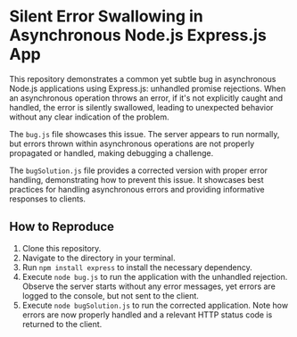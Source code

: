 # Silent Error Swallowing in Asynchronous Node.js Express.js App

This repository demonstrates a common yet subtle bug in asynchronous Node.js applications using Express.js: unhandled promise rejections.  When an asynchronous operation throws an error, if it's not explicitly caught and handled, the error is silently swallowed, leading to unexpected behavior without any clear indication of the problem.

The `bug.js` file showcases this issue. The server appears to run normally, but errors thrown within asynchronous operations are not properly propagated or handled, making debugging a challenge.

The `bugSolution.js` file provides a corrected version with proper error handling, demonstrating how to prevent this issue.  It showcases best practices for handling asynchronous errors and providing informative responses to clients.

## How to Reproduce

1. Clone this repository.
2. Navigate to the directory in your terminal.
3. Run `npm install express` to install the necessary dependency.
4. Execute `node bug.js` to run the application with the unhandled rejection.  Observe the server starts without any error messages, yet errors are logged to the console, but not sent to the client.
5. Execute `node bugSolution.js` to run the corrected application. Note how errors are now properly handled and a relevant HTTP status code is returned to the client. 
